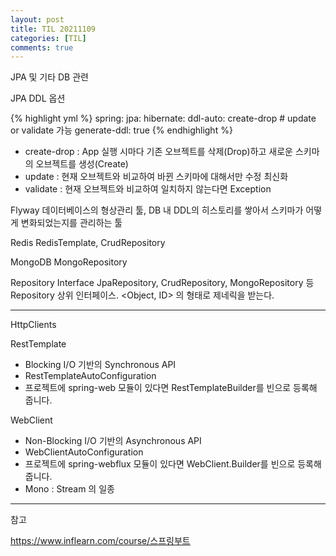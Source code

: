 ```yaml
---
layout: post
title: TIL 20211109
categories: [TIL]
comments: true
---
```


JPA 및 기타 DB 관련

JPA DDL 옵션

{% highlight yml %}
spring:
  jpa:
    hibernate:
      ddl-auto: create-drop # update or validate 가능
    generate-ddl: true
{% endhighlight %}

- create-drop : App 실행 시마다 기존 오브젝트를 삭제(Drop)하고 새로운 스키마의 오브젝트를 생성(Create)
- update : 현재 오브젝트와 비교하여 바뀐 스키마에 대해서만 수정 최신화
- validate : 현재 오브젝트와 비교하여 일치하지 않는다면 Exception

Flyway
데이터베이스의 형상관리 툴, DB 내 DDL의 히스토리를 쌓아서 스키마가 어떻게 변화되었는지를 관리하는 툴

Redis
RedisTemplate, CrudRepository

MongoDB
MongoRepository

Repository Interface
JpaRepository, CrudRepository, MongoRepository 등 Repository 상위 인터페이스. <Object, ID> 의 형태로 제네릭을 받는다.

-----------

HttpClients

RestTemplate
- Blocking I/O 기반의 Synchronous API
- RestTemplateAutoConfiguration
- 프로젝트에 spring-web 모듈이 있다면 RestTemplateBuilder를 빈으로 등록해 줍니다.

WebClient
- Non-Blocking I/O 기반의 Asynchronous API
- WebClientAutoConfiguration
- 프로젝트에 spring-webflux 모듈이 있다면 WebClient.Builder를 빈으로 등록해
줍니다.
- Mono : Stream 의 일종

-----------

참고

https://www.inflearn.com/course/스프링부트
